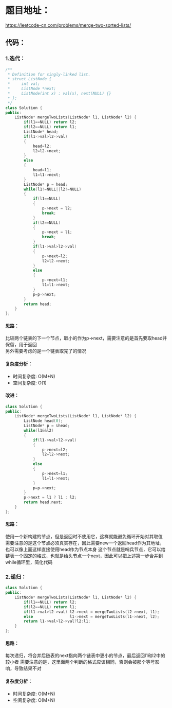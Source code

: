 # 题目地址：
https://leetcode-cn.com/problems/merge-two-sorted-lists/
## 代码：
### 1.迭代：
```C++
/**
 * Definition for singly-linked list.
 * struct ListNode {
 *     int val;
 *     ListNode *next;
 *     ListNode(int x) : val(x), next(NULL) {}
 * };
 */
class Solution {
public:
    ListNode* mergeTwoLists(ListNode* l1, ListNode* l2) {
        if(l1==NULL) return l2;
        if(l2==NULL) return l1;
        ListNode* head;
        if(l1->val>l2->val) 
        {
            head=l2;
            l2=l2->next;
        }
        else 
        {
            head=l1;
            l1=l1->next;
        }
        ListNode* p = head;
        while(l1!=NULL||l2!=NULL)
        {
            if(l1==NULL)
            {
                p->next = l2;
                break;
            }
            if(l2==NULL)
            {
                p->next = l1;
                break;
            }
            if(l1->val>l2->val) 
            {
                p->next=l2;              
                l2=l2->next;
            }
            else 
            {
                p->next=l1;
                l1=l1->next;
            }
            p=p->next;
        }
        return head;
    }
};
```
#### 思路：
比较两个链表的下一个节点，取小的作为p->next，需要注意的是首先要取head并保留，用于返回  
另外需要考虑的是一个链表取完了的情况
#### 复杂度分析：
- 时间复杂度: O(M+N)
- 空间复杂度: O(1)
#### 改进：
```C++
class Solution {
public:
    ListNode* mergeTwoLists(ListNode* l1, ListNode* l2) {
        ListNode head(0);
        ListNode* p = &head;
        while(l1&&l2)
        {
            if(l1->val>l2->val) 
            {
                p->next=l2;        
                l2=l2->next;
            }
            else 
            {
                p->next=l1;
                l1=l1->next;
            }
            p=p->next;
        }
        p->next = l1 ? l1 : l2;
        return head.next;
    }
};
```
#### 思路：
使用一个新构建的节点，但是返回时不使用它，这样就能避免循环开始对其取值  
需要注意的是这个节点必须真实存在，因此需要new一个返回head作为其地址，也可以像上面这样直接使用head作为节点本身
这个节点就是哨兵节点，它可以给链表一个固定的格式，也就是给头节点一个next，因此可以把上述第一步合并到while循环里，简化代码
### 2.递归：
```C++
class Solution {
public:
    ListNode* mergeTwoLists(ListNode* l1, ListNode* l2) {
        if(l1==NULL) return l2;
        if(l2==NULL) return l1;
        if(l1->val>l2->val) l2->next = mergeTwoLists(l2->next, l1);
        else                l1->next = mergeTwoLists(l1->next, l2);
        return l1->val>l2->val?l2:l1;
    }
};
```
#### 思路：
每次递归，将合并后链表的next指向两个链表中更小的节点，最后返回l1和l2中的较小者
需要注意的是，这里面两个判断的格式应该相同，否则会被那个等号影响，导致结果不对
#### 复杂度分析：
- 时间复杂度: O(M+N)
- 空间复杂度: O(M+N)
